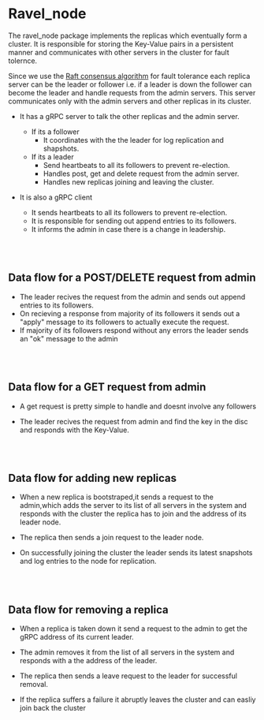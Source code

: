 # Ravel_node

The ravel_node package implements the replicas which eventually form a cluster. It is responsible for storing the Key-Value pairs in a persistent manner and communicates with other servers in the cluster for fault tolernce.

Since we use the [Raft consensus algorithm](https://raft.github.io/) for fault tolerance each replica server can be the leader or follower i.e. if a leader is down the follower can become the leader and handle requests from the admin servers. This server communicates only with the admin servers and other replicas in its cluster.

- It has a gRPC server to talk the other replicas and the admin server.
    - If its a follower 
        + It coordinates with the the leader for log replication and shapshots.
    - If its a leader
        + Send heartbeats to all its followers to prevent re-election.
        + Handles post, get and delete request from the admin server.
        + Handles new replicas joining and leaving the cluster.

- It is also a gRPC client
    + It sends heartbeats to all its followers to prevent re-election.
    + It is responsible for sending out append entries to its followers.
    + It informs the admin in case there is a change in leadership.

<br/><br/>

## Data flow for a POST/DELETE request from admin
- The leader recives the request from the admin and sends out append entries to its followers.
- On recieving a response from majority of its followers it sends out a "apply" message to its followers to actually execute the request.
- If majority of its followers respond without any errors the leader sends an "ok" message to the admin

<br/><br/>

## Data flow for a GET request from admin
- A get request is pretty simple to handle and doesnt involve any followers

- The leader recives the request from admin and find the key in the disc and responds with the Key-Value.

<br/><br/>

## Data flow for adding new replicas
- When a new replica is bootstraped,it sends a request to the admin,which adds the server to its list of all servers in the system and responds with the cluster the replica has to join and the address of its leader node.

- The replica then sends a join request to the leader node.

- On successfully joining the cluster the leader sends its latest snapshots and log entries to the node for replication.

<br/><br/>

## Data flow for removing a replica
- When a replica is taken down it send a request to the admin to get the gRPC address of its current leader.

- The admin removes it from the list of all servers in the system and responds with a the address of the leader.

- The replica then sends a leave request to the leader for successful removal.

- If the replica suffers a failure it abruptly leaves the cluster and can easliy join back the cluster


